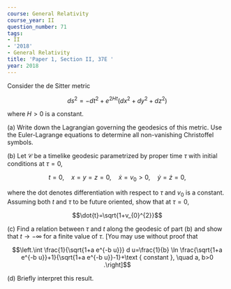 ```yaml
---
course: General Relativity
course_year: II
question_number: 71
tags:
- II
- '2018'
- General Relativity
title: 'Paper 1, Section II, 37E '
year: 2018
---
```




Consider the de Sitter metric

$$d s^{2}=-d t^{2}+e^{2 H t}\left(d x^{2}+d y^{2}+d z^{2}\right)$$

where $H>0$ is a constant.

(a) Write down the Lagrangian governing the geodesics of this metric. Use the Euler-Lagrange equations to determine all non-vanishing Christoffel symbols.

(b) Let $\mathcal{C}$ be a timelike geodesic parametrized by proper time $\tau$ with initial conditions at $\tau=0$,

$$t=0, \quad x=y=z=0, \quad \dot{x}=v_{0}>0, \quad \dot{y}=\dot{z}=0,$$

where the dot denotes differentiation with respect to $\tau$ and $v_{0}$ is a constant. Assuming both $t$ and $\tau$ to be future oriented, show that at $\tau=0$,

$$\dot{t}=\sqrt{1+v_{0}^{2}}$$

(c) Find a relation between $\tau$ and $t$ along the geodesic of part (b) and show that $t \rightarrow-\infty$ for a finite value of $\tau$. [You may use without proof that

$$\left.\int \frac{1}{\sqrt{1+a e^{-b u}}} d u=\frac{1}{b} \ln \frac{\sqrt{1+a e^{-b u}}+1}{\sqrt{1+a e^{-b u}}-1}+\text { constant }, \quad a, b>0 .\right]$$

(d) Briefly interpret this result.